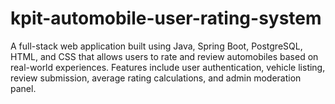 # kpit-automobile-user-rating-system
A full-stack web application built using Java, Spring Boot, PostgreSQL, HTML, and CSS that allows users to rate and review automobiles based on real-world experiences. Features include user authentication, vehicle listing, review submission, average rating calculations, and admin moderation panel.

